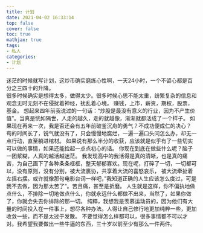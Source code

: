 ```yaml
---
title: 计划
date: 2021-04-02 16:33:14
top: false
cover: false
toc: true
mathjax: true
tags:
- 私人
categories:
- 计划
---
```

迷茫的时候就写计划，这炒币确实磨练心性啊，一天24小时，一个不留心都是百分之三四十的升降。  
很多时候确实是想得太多，做得太少。很多时候心思不能太重，纷繁复杂的信息和观念无时无刻不在侵扰着神经，扰乱着心境。
赚钱，上市，薪资，期权，股票，基金。
想起来四年前我说过的一句话：“炒股是最没有意义的行业，因为不产生价值”。当真是恍如隔世，人走的越久，走的就越像，渐渐就都活成了一个样子。
如果现在再来一次，我是否还会有五年前破釜沉舟的勇气？不成功便成仁的决心？
苟的时间长了，锐气就没有了，只会慢慢地腐烂，一遍一遍口头问怎么办，却无一点行动，直至躺进棺材。
如果说有那么半分的收获，应该就是似乎有了一些切实可以做的事情，如果还能捡起一点点初心的话。
你现在到底在做些什么呢？脑子一团浆糊，人真的越活越迷茫。
我发现高中的我活得是真的清晰，也是真的痛苦，为自己画下了各种条条框框，整天郁郁寡欢。现在呢，打碎了一切，一切都可以，没有原则，没有分别，被大流裹协，共享着大流的喜怒哀乐，
被大流牵扯着左摇右摆。或许就像那句电影台词一样吧，”我知道正确的人生应该怎么度过，可是我不去做，因为那太苦了“。苦且痛，甚至是折磨。
人生就是这样，你不偏执地做点什么，不排除一切地做点什么，你就永远什么都做不出来，当然了，如果你做了，你就会失去你排除的那一切。
纯粹，我想我是羡慕运动员的，因为他们有大量的时间投入在一件事上，想尽各种办法。人得让自己修行地更加纯粹一些，更加收敛一些，而不是太过于发散。
不要觉得怎么样都可以，很多事情都不可以才对。我希望我要做出一些牛逼的东西，三十岁以前至少有那么一件两件。
